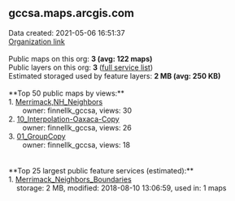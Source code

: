 <h2>gccsa.maps.arcgis.com</h2> Data created: 2021-05-06 16:51:37 <br /><a target='new' href='https://gccsa.maps.arcgis.com'>Organization link</a><br /><br />Public maps on this org: <b>3 (avg: 122 maps)</b><br />Public layers on this org: <b>3 </b>(<a target='new' href='https://services.arcgis.com/ZsTyXcvUgxaI62qd/ArcGIS/rest/services'>full service list</a>)<br />Estimated storaged used by feature layers: <b>2 MB (avg: 250 KB)</b><br /><br />**Top 50 public maps by views:**<br />  1. <a target='new' href='https://www.arcgis.com/home/item.html?id=1c43938b411946aa8cf87ba079e8958c'>Merrimack,NH_Neighbors</a> <br />  &nbsp;&nbsp;&nbsp;&nbsp; &nbsp;&nbsp;owner: finnellk_gccsa, views: 30<br />  2. <a target='new' href='https://www.arcgis.com/home/item.html?id=d91c3b45254b4506b48b206337b53a87'>10_Interpolation-Oaxaca-Copy</a> <br />  &nbsp;&nbsp;&nbsp;&nbsp; &nbsp;&nbsp;owner: finnellk_gccsa, views: 26<br />  3. <a target='new' href='https://www.arcgis.com/home/item.html?id=c2127854c1b04c27a796227dab3fab10'>01_GroupCopy</a> <br />  &nbsp;&nbsp;&nbsp;&nbsp; &nbsp;&nbsp;owner: finnellk_gccsa, views: 18<br /><br /><br />**Top 25 largest public feature services (estimated):**<br /> 1. <a target='new' href='https://www.arcgis.com/home/item.html?id=6f2403ad158242a6811463fbd4261dd3'>Merrimack_Neighbors_Boundaries</a><br /> &nbsp;&nbsp;&nbsp;&nbsp;storage: 2 MB, modified: 2018-08-10 13:06:59,  used in: 1 maps<br />